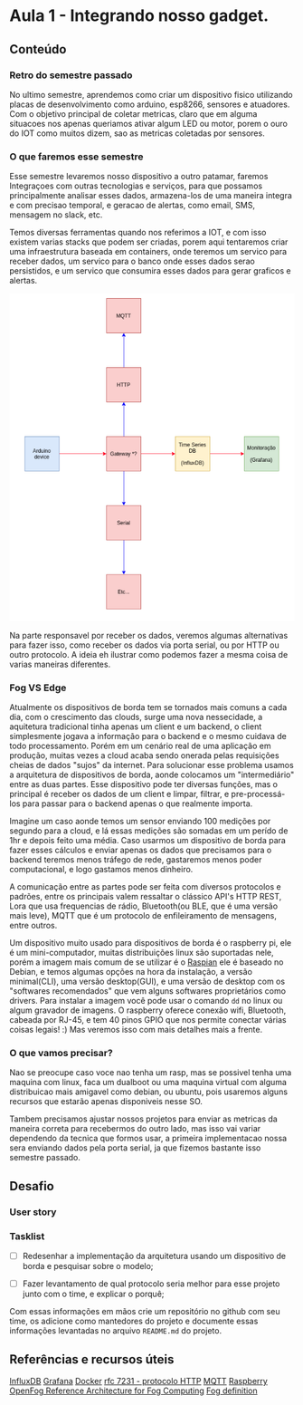 # Aula 1 - Integrando nosso gadget.

## Conteúdo

### Retro do semestre passado

No ultimo semestre, aprendemos como criar um dispositivo fisico utilizando placas de desenvolvimento como arduino, esp8266, sensores e atuadores. Com o objetivo principal de coletar metricas, claro que em alguma situacoes nos apenas queriamos ativar algum LED ou motor, porem o ouro do IOT como muitos dizem, sao as metricas coletadas por sensores.

### O que faremos esse semestre

Esse semestre levaremos nosso dispositivo a outro patamar, faremos Integraçoes com outras tecnologias e serviços, para que possamos principalmente analisar esses dados, armazena-los de uma maneira integra e com precisao temporal, e geracao de alertas, como email, SMS, mensagem no slack, etc.

Temos diversas ferramentas quando nos referimos a IOT, e com isso existem varias stacks que podem ser criadas, porem aqui tentaremos criar uma infraestrutura baseada em containers, onde teremos um servico para receber dados, um servico para o banco onde esses dados serao persistidos, e um servico que consumira esses dados para gerar graficos e alertas.

![Arquitetura](../../img/2sem/01/arquitetura.png)

Na parte responsavel por receber os dados, veremos algumas alternativas para fazer isso, como receber os dados via porta serial, ou por HTTP ou outro protocolo. A ideia eh ilustrar como podemos fazer a mesma coisa de varias maneiras diferentes.

### Fog VS Edge

Atualmente os dispositivos de borda tem se tornados mais comuns a cada dia, com o crescimento das clouds, surge uma nova nessecidade, a aquitetura tradicional tinha apenas um client e um backend, o client simplesmente jogava a informação para o backend e o mesmo cuidava de todo processamento. Porém em um cenário real de uma aplicação em produção, muitas vezes a cloud acaba sendo onerada pelas requisições cheias de dados "sujos" da internet.
Para solucionar esse problema usamos a arquitetura de dispositivos de borda, aonde colocamos um "intermediário" entre as duas partes. Esse dispositivo pode ter diversas funções, mas o principal é receber os dados de um client e limpar, filtrar, e pre-processá-los para passar para o backend apenas o que realmente importa.

Imagine um caso aonde temos um sensor enviando 100 medições por segundo para a cloud, e lá essas medições são somadas em um perído de 1hr e depois feito uma média. Caso usarmos um dispositivo de borda para fazer esses cálculos e enviar apenas os dados que precisamos para o backend teremos menos tráfego de rede, gastaremos menos poder computacional, e logo gastamos menos dinheiro.

A comunicação entre as partes pode ser feita com diversos protocolos e padrões, entre os principais valem ressaltar o clássico API's HTTP REST, Lora que usa frequencias de rádio, Bluetooth(ou BLE, que é uma versão mais leve), MQTT que é um protocolo de enfileiramento de mensagens, entre outros.

Um dispositivo muito usado para dispositivos de borda é o raspberry pi, ele é um mini-computador, muitas distribuições linux são suportadas nele, porém a imagem mais comum de se utilizar é o [Raspian](https://www.raspberrypi.org/downloads/raspbian/) ele é baseado no Debian, e temos algumas opções na hora da instalação, a versão minimal(CLI), uma versão desktop(GUI), e uma versão de desktop com os "softwares recomendados" que vem alguns softwares proprietários como drivers. Para instalar a imagem você pode usar o comando `dd` no linux ou algum gravador de imagens. O raspberry oferece conexão wifi, Bluetooth, cabeada por RJ-45, e tem 40 pinos GPIO que nos permite conectar várias coisas legais! :) Mas veremos isso com mais detalhes mais a frente.


### O que vamos precisar?

Nao se preocupe caso voce nao tenha um rasp, mas se possivel tenha uma maquina com linux, faca um dualboot ou uma maquina virtual com alguma distribuicao mais amigavel como debian, ou ubuntu, pois usaremos alguns recursos que estarão apenas disponiveis nesse SO.

Tambem precisamos ajustar nossos projetos para enviar as metricas da maneira correta para recebermos do outro lado, mas isso vai variar dependendo da tecnica que formos usar, a primeira implementacao nossa sera enviando dados pela porta serial, ja que fizemos bastante isso semestre passado.

## Desafio

### User story




### Tasklist

* [ ] Redesenhar a implementação da arquitetura usando um dispositivo de borda e pesquisar sobre o modelo;

* [ ] Fazer levantamento de qual protocolo seria melhor para esse projeto junto com o time, e explicar o porquê;

Com essas informações em mãos crie um repositório no github com seu time, os adicione como mantedores do projeto e documente essas informações levantadas no arquivo `README.md` do projeto.


## Referências e recursos úteis

[InfluxDB](https://www.influxdata.com/)
[Grafana](https://grafana.com/)
[Docker](https://www.docker.com/)
[rfc 7231 - protocolo HTTP](https://tools.ietf.org/html/rfc7231)
[MQTT](https://mqtt.org/)
[Raspberry](https://www.raspberrypi.org/)
[OpenFog Reference Architecture for Fog Computing](https://www.iiconsortium.org/pdf/OpenFog_Reference_Architecture_2_09_17.pdf)
[Fog definition](https://internetofthingsagenda.techtarget.com/definition/fog-computing-fogging)
